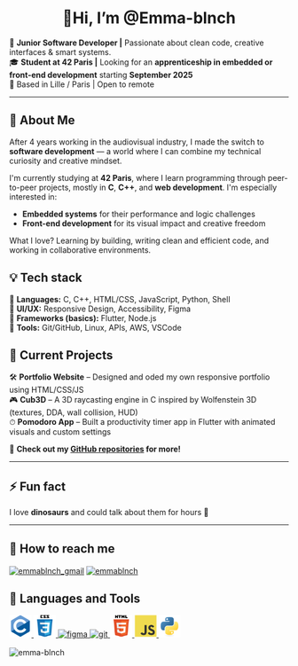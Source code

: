 <h1 align="center"> 👋<strong>Hi, I’m @Emma-blnch</strong> </h1>

🎨 **Junior Software Developer |** Passionate about clean code, creative interfaces & smart systems.  
🎓 **Student at 42 Paris |** Looking for an **apprenticeship in embedded or front-end development** starting **September 2025**  
📍 Based in Lille / Paris | Open to remote

---

## 🚀 **About Me**
After 4 years working in the audiovisual industry, I made the switch to **software development**  — a world where I can combine my technical curiosity and creative mindset.  

I'm currently studying at **42 Paris**, where I learn programming through peer-to-peer projects, mostly in **C**, **C++**, and **web development**. I'm especially interested in:
- **Embedded systems** for their performance and logic challenges
- **Front-end development** for its visual impact and creative freedom

What I love? Learning by building, writing clean and efficient code, and working in collaborative environments.


## 💡 **Tech stack**
🔹 **Languages:** C, C++, HTML/CSS, JavaScript, Python, Shell  
🔹 **UI/UX:** Responsive Design, Accessibility, Figma  
🔹 **Frameworks (basics):** Flutter, Node.js   
🔹 **Tools:** Git/GitHub, Linux, APIs, AWS, VSCode  


## 📌 **Current Projects**
🛠 **Portfolio Website** – Designed and oded my own responsive portfolio using HTML/CSS/JS   
🎮 **Cub3D** – A 3D raycasting engine in C inspired by Wolfenstein 3D (textures, DDA, wall collision, HUD)  
⏱ **Pomodoro App** – Built a productivity timer app in Flutter with animated visuals and custom settings  

🔗 **Check out my [GitHub repositories](https://github.com/Emma-blnch) for more!**  

---

## ⚡ **Fun fact**
I love **dinosaurs** and could talk about them for hours 🦕  

---

## 📨 How to reach me
<p align="left">
<a href="mailto:emma_blnch4@gmail.com" target="blank"><img align="center" src="https://upload.wikimedia.org/wikipedia/commons/thumb/7/7e/Gmail_icon_%282020%29.svg/2560px-Gmail_icon_%282020%29.svg.png" alt="emmablnch_gmail" height="25" width="35" /></a>
  <a href="https://linkedin.com/in/emmablnch"><img align="center" src="https://raw.githubusercontent.com/rahuldkjain/github-profile-readme-generator/master/src/images/icons/Social/linked-in-alt.svg" alt="emmablnch" height="30" width="40" /></a>
</p>

## 💬 Languages and Tools
<p align="left"> <a href="https://www.cprogramming.com/" target="_blank" rel="noreferrer"> <img src="https://raw.githubusercontent.com/devicons/devicon/master/icons/c/c-original.svg" alt="c" width="40" height="40"/> </a> <a href="https://www.w3schools.com/css/" target="_blank" rel="noreferrer"> <img src="https://raw.githubusercontent.com/devicons/devicon/master/icons/css3/css3-original-wordmark.svg" alt="css3" width="40" height="40"/> </a> <a href="https://www.figma.com/" target="_blank" rel="noreferrer"> <img src="https://www.vectorlogo.zone/logos/figma/figma-icon.svg" alt="figma" width="40" height="40"/> </a> <a href="https://git-scm.com/" target="_blank" rel="noreferrer"> <img src="https://www.vectorlogo.zone/logos/git-scm/git-scm-icon.svg" alt="git" width="40" height="40"/> </a> <a href="https://www.w3.org/html/" target="_blank" rel="noreferrer"> <img src="https://raw.githubusercontent.com/devicons/devicon/master/icons/html5/html5-original-wordmark.svg" alt="html5" width="40" height="40"/> </a> <a href="https://developer.mozilla.org/en-US/docs/Web/JavaScript" target="_blank" rel="noreferrer"> <img src="https://raw.githubusercontent.com/devicons/devicon/master/icons/javascript/javascript-original.svg" alt="javascript" width="40" height="40"/> </a> <a href="https://www.python.org" target="_blank" rel="noreferrer"> <img src="https://raw.githubusercontent.com/devicons/devicon/master/icons/python/python-original.svg" alt="python" width="40" height="40"/> </a> </p>

<p><img align="center" src="https://github-readme-stats.vercel.app/api/top-langs?username=emma-blnch&show_icons=true&locale=en&layout=compact" alt="emma-blnch" /></p>

<!---
Emma-blnch/Emma-blnch is a ✨ special ✨ repository because its `README.md` (this file) appears on your GitHub profile.
You can click the Preview link to take a look at your changes.
--->
